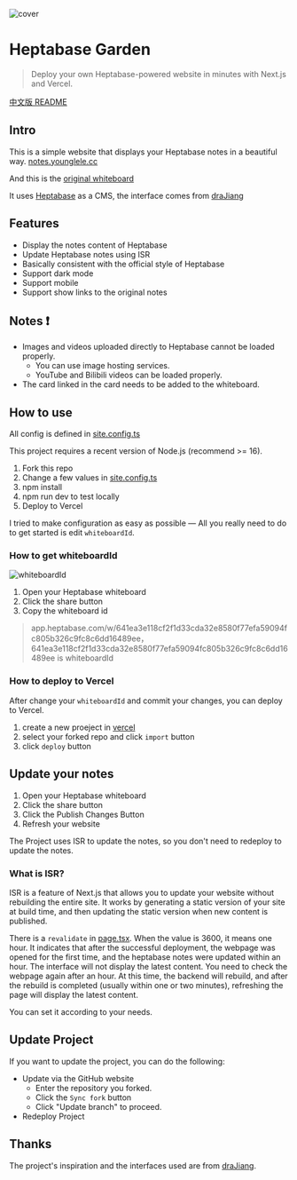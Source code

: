 ![cover](https://3aed3bd.webp.li/202412301102553.png)

# Heptabase Garden

> Deploy your own Heptabase-powered website in minutes with Next.js and Vercel.

[中文版 README](README-CN.md)

## Intro

This is a simple website that displays your Heptabase notes in a beautiful way. [notes.younglele.cc](https://notes.yanglele.cc)

And this is the [original whiteboard](https://app.heptabase.com/w/641ea3e118cf2f1d33cda32e8580f77efa59094fc805b326c9fc8c6dd16489ee)

It uses [Heptabase](https://heptabase.com/) as a CMS, the interface comes from [draJiang](https://github.com/draJiang)


## Features

- Display the notes content of Heptabase
- Update Heptabase notes using ISR
- Basically consistent with the official style of Heptabase
- Support dark mode
- Support mobile
- Support show links to the original notes

## Notes ❗

- Images and videos uploaded directly to Heptabase cannot be loaded properly.
  - You can use image hosting services.
  - YouTube and Bilibili videos can be loaded properly.
- The card linked in the card needs to be added to the whiteboard.


## How to use

All config is defined in [site.config.ts](https://github.com/youngle316/heptabase_garden/blob/main/site.config.ts)

This project requires a recent version of Node.js (recommend >= 16).

1. Fork this repo
2. Change a few values in [site.config.ts](https://github.com/youngle316/heptabase_garden/blob/main/site.config.ts)
3. npm install
4. npm run dev to test locally
5. Deploy to Vercel

I tried to make configuration as easy as possible — All you really need to do to get started is edit `whiteboardId`.

### How to get whiteboardId

![whiteboardId](https://3aed3bd.webp.li/202412301210513.png)

1. Open your Heptabase whiteboard
2. Click the share button
3. Copy the whiteboard id

> app.heptabase.com/w/641ea3e118cf2f1d33cda32e8580f77efa59094fc805b326c9fc8c6dd16489ee， 641ea3e118cf2f1d33cda32e8580f77efa59094fc805b326c9fc8c6dd16489ee is whiteboardId

### How to deploy to Vercel

After change your `whiteboardId` and commit your changes, you can deploy to Vercel.

1. create a new proeject in [vercel](https://vercel.com/)
2. select your forked repo and click `import` button
3. click `deploy` button

## Update your notes

1. Open your Heptabase whiteboard
2. Click the share button
3. Click the Publish Changes Button
4. Refresh your website

The Project uses ISR to update the notes, so you don't need to redeploy to update the notes.

### What is ISR?

ISR is a feature of Next.js that allows you to update your website without rebuilding the entire site. It works by generating a static version of your site at build time, and then updating the static version when new content is published.

There is a `revalidate` in [page.tsx](https://github.com/youngle316/heptabase_garden/blob/main/app/page.tsx). When the value is 3600, it means one hour. It indicates that after the successful deployment, the webpage was opened for the first time, and the heptabase notes were updated within an hour. The interface will not display the latest content. You need to check the webpage again after an hour. At this time, the backend will rebuild, and after the rebuild is completed (usually within one or two minutes), refreshing the page will display the latest content.

You can set it according to your needs.

## Update Project

If you want to update the project, you can do the following:

- Update via the GitHub website
  - Enter the repository you forked.
  - Click the `Sync fork` button
  - Click "Update branch" to proceed.
- Redeploy Project

## Thanks

The project's inspiration and the interfaces used are from [draJiang](https://github.com/draJiang).
